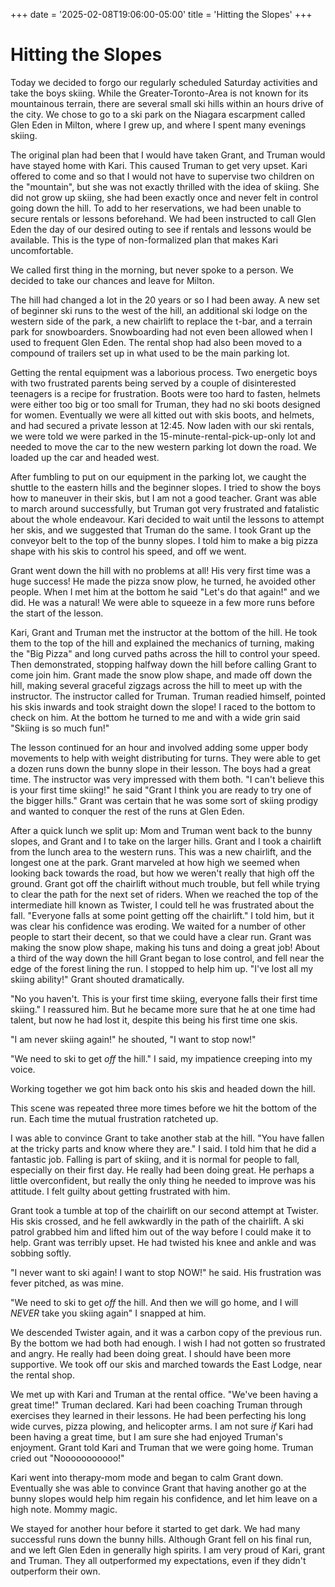 +++
date = '2025-02-08T19:06:00-05:00'
title = 'Hitting the Slopes'
+++

# Hitting the Slopes

Today we decided to forgo our regularly scheduled Saturday activities and take the boys skiing. While the Greater-Toronto-Area is not known for its mountainous terrain, there are several small ski hills within an hours drive of the city. We chose to go to a ski park on the Niagara escarpment called Glen Eden in Milton, where I grew up, and where I spent many evenings skiing.

The original plan had been that I would have taken Grant, and Truman would have stayed home with Kari. This caused Truman to get very upset. Kari offered to come and so that I would not have to supervise two children on the "mountain", but she was not exactly thrilled with the idea of skiing. She did not grow up skiing, she had been exactly once and never felt in control going down the hill.
To add to her reservations, we had been unable to secure rentals or lessons beforehand. We had been instructed to call Glen Eden the day of our desired outing to see if rentals and lessons would be available. This is the type of non-formalized plan that makes Kari uncomfortable.

We called first thing in the morning, but never spoke to a person. We decided to take our chances and leave for Milton.

The hill had changed a lot in the 20 years or so I had been away. A new set of beginner ski runs to the west of the hill, an additional ski lodge on the western side of the park, a new chairlift to replace the t-bar, and a terrain park for snowboarders. Snowboarding had not even been allowed when I used to frequent Glen Eden. The rental shop had also been moved to a compound of trailers set up in what used to be the main parking lot.

Getting the rental equipment was a laborious process. Two energetic boys with two frustrated parents being served by a couple of disinterested teenagers is a recipe for frustration. Boots were too hard to fasten, helmets were either too big or too small for Truman, they had no ski boots designed for women. Eventually we were all kitted out with skis boots, and helmets, and had secured a private lesson at 12:45. Now laden with our ski rentals, we were told we were parked in the 15-minute-rental-pick-up-only lot and needed to move the car to the new western parking lot down the road. We loaded up the car and headed west.

After fumbling to put on our equipment in the parking lot, we caught the shuttle to the eastern hills and the beginner slopes. I tried to show the boys how to maneuver in their skis, but I am not a good teacher. Grant was able to march around successfully, but Truman got very frustrated and fatalistic about the whole endeavour. Kari decided to wait until the lessons to attempt her skis, and we suggested that Truman do the same. I took Grant up the conveyor belt to the top of the bunny slopes. I told him to make a big pizza shape with his skis to control his speed, and off we went.

Grant went down the hill with no problems at all! His very first time was a huge success! He made the pizza snow plow, he turned, he avoided other people. When I met him at the bottom he said "Let's do that again!" and we did. He was a natural! We were able to squeeze in a few more runs before the start of the lesson.

Kari, Grant and Truman met the instructor at the bottom of the hill. He took them to the top of the hill and explained the mechanics of turning, making the "Big Pizza" and long curved paths across the hill to control your speed. Then demonstrated, stopping halfway down the hill before calling Grant to come join him. Grant made the snow plow shape, and made off down the hill, making several graceful zigzags across the hill to meet up with the instructor. The instructor called for Truman. Truman readied himself, pointed his skis inwards and took straight down the slope! I raced to the bottom to check on him. At the bottom he turned to me and with a wide grin said "Skiing is so much fun!"

The lesson continued for an hour and involved adding some upper body movements to help with weight distributing for turns. They were able to get a dozen runs down the bunny slope in their lesson. The boys had a great time. The instructor was very impressed with them both. "I can't believe this is your first time skiing!" he said "Grant I think you are ready to try one of the bigger hills."
Grant was certain that he was some sort of skiing prodigy and wanted to conquer the rest of the runs at Glen Eden.

After a quick lunch we split up: Mom and Truman went back to the bunny slopes, and Grant and I to take on the larger hills. Grant and I took a chairlift from the lunch area to the western runs. This was a new chairlift, and the longest one at the park. Grant marveled at how high we seemed when looking back towards the road, but how we weren't really that high off the ground. Grant got off the chairlift without much trouble, but fell while trying to clear the path for the next set of riders. When we reached the top of the intermediate hill known as Twister, I could tell he was frustrated about the fall. "Everyone falls at some point getting off the chairlift." I told him, but it was clear his confidence was eroding. We waited for a number of other people to start their decent, so that we could have a clear run. Grant was making the snow plow shape, making his tuns and doing a great job! About a third of the way down the hill Grant began to lose control, and fell near the edge of the forest lining the run. I stopped to help him up. "I've lost all my skiing ability!" Grant shouted dramatically. 

"No you haven't. This is your first time skiing, everyone falls their first time skiing." I reassured him. But he became more sure that he at one time had talent, but now he had lost it, despite this being his first time one skis.

"I am never skiing again!" he shouted, "I want to stop now!"

"We need to ski to get _off_ the hill." I said, my impatience creeping into my voice.

Working together we got him back onto his skis and headed down the hill.

This scene was repeated three more times before we hit the bottom of the run. Each time the mutual frustration ratcheted up.

I was able to convince Grant to take another stab at the hill. "You have fallen at the tricky parts and know where they are." I said. I told him that he did a fantastic job. Falling is part of skiing, and it is normal for people to fall, especially on their first day. He really had been doing great. He perhaps a little overconfident, but really the only thing he needed to improve was his attitude. I felt guilty about getting frustrated with him. 

Grant took a tumble at top of the chairlift on our second attempt at Twister. His skis crossed, and he fell awkwardly in the path of the chairlift. A ski patrol grabbed him and lifted him out of the way before I could make it to help. Grant was terribly upset. He had twisted his knee and ankle and was sobbing softly.

"I never want to ski again! I want to stop NOW!" he said. His frustration was fever pitched, as was mine.

"We need to ski to get _off_ the hill. And then we will go home, and I will _NEVER_ take you skiing again" I snapped at him.

We descended Twister again, and it was a carbon copy of the previous run. By the bottom we had both had enough. I wish I had not gotten so frustrated and angry. He really had been doing great.
I should have been more supportive. We took off our skis and marched towards the East Lodge, near the rental shop.

We met up with Kari and Truman at the rental office. "We've been having a great time!" Truman declared. Kari had been coaching Truman through exercises they learned in their lessons. He had been perfecting his long wide curves, pizza plowing, and helicopter arms. I am not sure _if_ Kari had been having a great time, but I am sure she had enjoyed Truman's enjoyment.
Grant told Kari and Truman that we were going home. Truman cried out "Nooooooooooo!"

Kari went into therapy-mom mode and began to calm Grant down. Eventually she was able to convince Grant that having another go at the bunny slopes would help him regain his confidence, and let him leave on a high note. Mommy magic.

We stayed for another hour before it started to get dark. We had many successful runs down the bunny hills. Although Grant fell on his final run, and we left Glen Eden in generally high spirits.
I am very proud of Kari, grant and Truman. They all outperformed my expectations, even if they didn't outperform their own.
